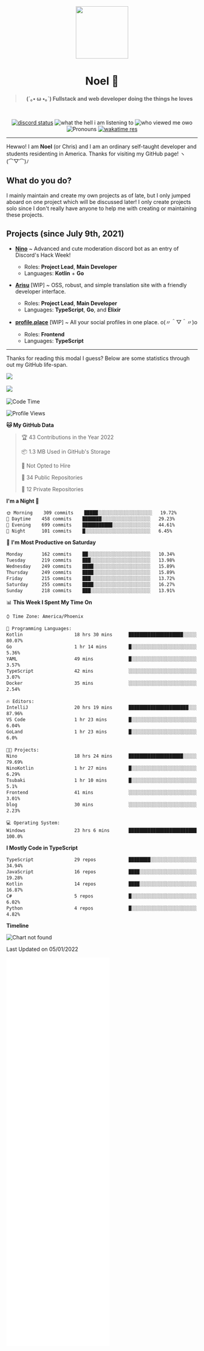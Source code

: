 <div align='center'>
  <div align='center'>
    <img
      src='https://cdn.floofy.dev/art/icons/icon_cinnamonserval.png'
      width='138'
      height='138'
    />
  </div>
  <h1>Noel 🐾</h1>
  <blockquote><strong>(´｡• ω •｡`) Fullstack and web developer doing the things he loves</strong></blockquote>

  <br />

  <a href='https://discord.com/users/280158289667555328' target='_blank'><img alt="discord status" src="https://dev.discordprofiles.me/badge/status/280158289667555328" /></a>
  <img alt="what the hell i am listening to" src="https://dev.discordprofiles.me/badge/spotify/280158289667555328" />
  <img alt="who viewed me owo" src="https://komarev.com/ghpvc/?username=auguwu" />
  <img alt='Pronouns' src='https://img.shields.io/endpoint?url=https://pronoundb.org/shields/6004d014406af11e4593a013' />
  <a href="https://wakatime.com/@auguwu" target='_blank'>
    <img alt='wakatime res' src='https://wakatime.com/badge/user/89736485-42ec-4c0f-a2f3-481db74514dc.svg' />
  </a>
</div>

<hr />

Hewwo! I am **Noel** (or Chris) and I am an ordinary self-taught developer and students residenting in America. Thanks for visiting my GitHub page! ヽ(⌒▽⌒)ﾉ

## What do you do?
I mainly maintain and create my own projects as of late, but I only jumped aboard on one project which will be discussed later! I only create projects
solo since I don't really have anyone to help me with creating or maintaining these projects.

## Projects (since July 9th, 2021)
- [**Nino**](https://nino.sh) ~ Advanced and cute moderation discord bot as an entry of Discord's Hack Week!
  - Roles: **Project Lead**, **Main Developer**
  - Languages: **Kotlin** + **Go**

- [**Arisu**](https://arisu.land) [WIP] ~ OSS, robust, and simple translation site with a friendly developer interface.
  - Roles: **Project Lead**, **Main Developer**
  - Languages: **TypeScript**, **Go**, and **Elixir**

- [**profile.place**](https://profile.place) [WIP] ~ All your social profiles in one place. o(〃＾▽＾〃)o
  - Roles: **Frontend**
  - Languages: **TypeScript**

---

Thanks for reading this modal I guess? Below are some statistics through out my GitHub life-span.

![](https://github-readme-stats.vercel.app/api?username=auguwu&count_private=true&show_icons=true&theme=gruvbox)

![](https://github-readme-stats.vercel.app/api/top-langs/?username=auguwu&layout=compact&theme=gruvbox)

<!--START_SECTION:waka-->
![Code Time](http://img.shields.io/badge/Code%20Time-2%2C584%20hrs%2015%20mins-blue)

![Profile Views](http://img.shields.io/badge/Profile%20Views-55-blue)

**🐱 My GitHub Data** 

> 🏆 43 Contributions in the Year 2022
 > 
> 📦 1.3 MB Used in GitHub's Storage 
 > 
> 🚫 Not Opted to Hire
 > 
> 📜 34 Public Repositories 
 > 
> 🔑 12 Private Repositories  
 > 
**I'm a Night 🦉** 

```text
🌞 Morning    309 commits    █████░░░░░░░░░░░░░░░░░░░░   19.72% 
🌆 Daytime    458 commits    ███████░░░░░░░░░░░░░░░░░░   29.23% 
🌃 Evening    699 commits    ███████████░░░░░░░░░░░░░░   44.61% 
🌙 Night      101 commits    █░░░░░░░░░░░░░░░░░░░░░░░░   6.45%

```
📅 **I'm Most Productive on Saturday** 

```text
Monday       162 commits    ██░░░░░░░░░░░░░░░░░░░░░░░   10.34% 
Tuesday      219 commits    ███░░░░░░░░░░░░░░░░░░░░░░   13.98% 
Wednesday    249 commits    ████░░░░░░░░░░░░░░░░░░░░░   15.89% 
Thursday     249 commits    ████░░░░░░░░░░░░░░░░░░░░░   15.89% 
Friday       215 commits    ███░░░░░░░░░░░░░░░░░░░░░░   13.72% 
Saturday     255 commits    ████░░░░░░░░░░░░░░░░░░░░░   16.27% 
Sunday       218 commits    ███░░░░░░░░░░░░░░░░░░░░░░   13.91%

```


📊 **This Week I Spent My Time On** 

```text
⌚︎ Time Zone: America/Phoenix

💬 Programming Languages: 
Kotlin                   18 hrs 30 mins      ████████████████████░░░░░   80.07% 
Go                       1 hr 14 mins        █░░░░░░░░░░░░░░░░░░░░░░░░   5.36% 
YAML                     49 mins             █░░░░░░░░░░░░░░░░░░░░░░░░   3.57% 
TypeScript               42 mins             ░░░░░░░░░░░░░░░░░░░░░░░░░   3.07% 
Docker                   35 mins             ░░░░░░░░░░░░░░░░░░░░░░░░░   2.54%

🔥 Editors: 
IntelliJ                 20 hrs 19 mins      ██████████████████████░░░   87.96% 
VS Code                  1 hr 23 mins        █░░░░░░░░░░░░░░░░░░░░░░░░   6.04% 
GoLand                   1 hr 23 mins        █░░░░░░░░░░░░░░░░░░░░░░░░   6.0%

🐱‍💻 Projects: 
Nino                     18 hrs 24 mins      ████████████████████░░░░░   79.69% 
NinoKotlin               1 hr 27 mins        █░░░░░░░░░░░░░░░░░░░░░░░░   6.29% 
Tsubaki                  1 hr 10 mins        █░░░░░░░░░░░░░░░░░░░░░░░░   5.1% 
Frontend                 41 mins             ░░░░░░░░░░░░░░░░░░░░░░░░░   3.01% 
blog                     30 mins             ░░░░░░░░░░░░░░░░░░░░░░░░░   2.23%

💻 Operating System: 
Windows                  23 hrs 6 mins       █████████████████████████   100.0%

```

**I Mostly Code in TypeScript** 

```text
TypeScript               29 repos            ████████░░░░░░░░░░░░░░░░░   34.94% 
JavaScript               16 repos            ████░░░░░░░░░░░░░░░░░░░░░   19.28% 
Kotlin                   14 repos            ████░░░░░░░░░░░░░░░░░░░░░   16.87% 
C#                       5 repos             █░░░░░░░░░░░░░░░░░░░░░░░░   6.02% 
Python                   4 repos             █░░░░░░░░░░░░░░░░░░░░░░░░   4.82%

```


**Timeline**

![Chart not found](https://raw.githubusercontent.com/auguwu/auguwu/master/charts/bar_graph.png) 


 Last Updated on 05/01/2022
<!--END_SECTION:waka-->

![](./github-metrics.svg)
